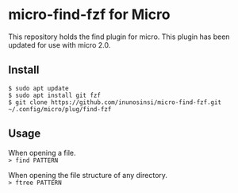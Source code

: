 # micro-find-fzf for Micro
This repository holds the find plugin for micro. This plugin has been updated for use with micro 2.0.
## Install  
```
$ sudo apt update
$ sudo apt install git fzf
$ git clone https://github.com/inunosinsi/micro-find-fzf.git ~/.config/micro/plug/find-fzf
```
## Usage
When opening a file.  
```> find PATTERN```

When opening the file structure of any directory.  
```> ftree PATTERN```
